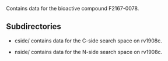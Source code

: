 Contains data for the bioactive compound F2167-0078.

## Subdirectories

- cside/ contains data for the C-side search space on rv1908c.

- nside/ contains data for the N-side search space on rv1908c.

